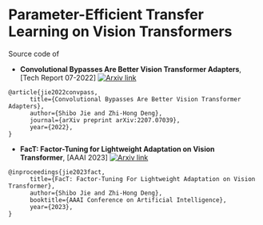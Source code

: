 # Parameter-Efficient Transfer Learning on Vision Transformers

Source code of 
+ **Convolutional Bypasses Are Better Vision Transformer Adapters**, 
[Tech Report 07-2022] [![Arxiv link](https://img.shields.io/static/v1?label=arXiv&message=Convpass&color=red&logo=arxiv)](https://arxiv.org/abs/2207.07039)
```
@article{jie2022convpass,
      title={Convolutional Bypasses Are Better Vision Transformer Adapters}, 
      author={Shibo Jie and Zhi-Hong Deng},
      journal={arXiv preprint arXiv:2207.07039},
      year={2022},
}
```
+ **FacT: Factor-Tuning for Lightweight Adaptation on Vision Transformer**, 
\[AAAI 2023\] [![Arxiv link](https://img.shields.io/static/v1?label=arXiv&message=FacT&color=red&logo=arxiv)](https://arxiv.org/abs/2212.03145)
```
@inproceedings{jie2023fact,
      title={FacT: Factor-Tuning For Lightweight Adaptation on Vision Transformer}, 
      author={Shibo Jie and Zhi-Hong Deng},
      booktitle={AAAI Conference on Artificial Intelligence},
      year={2023},
}
```
